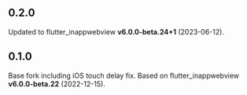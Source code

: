 ## 0.2.0

Updated to flutter_inappwebview **v6.0.0-beta.24+1** (2023-06-12).

## 0.1.0

Base fork including iOS touch delay fix. Based on flutter_inappwebview **v6.0.0-beta.22** (2022-12-15).
